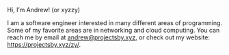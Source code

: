 Hi, I’m Andrew! (or xyzzy)

I am a software engineer interested in many different areas of programming.
Some of my favorite areas are in networking and cloud computing.
You can reach me by email at andrew@projectsby.xyz,
or check out my website: https://projectsby.xyz/zy/.

<!---
xyzzyy/xyzzyy is a ✨ special ✨ repository because its `README.md` (this file) appears on your GitHub profile.
You can click the Preview link to take a look at your changes.
--->
